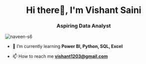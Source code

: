<h1 align="center">Hi there👋, I'm Vishant Saini</h1>
<h3 align="center">Aspiring Data Analyst</h3>

<p align="left"> <img src="https://komarev.com/ghpvc/?username=naveen-s6&label=Profile%20views&color=0e75b6&style=flat" alt="naveen-s6" /> </p>

- 🌱 I’m currently learning **Power BI, Python, SQL, Excel**

- 📫 How to reach me **vishant1203@gmail.com**
